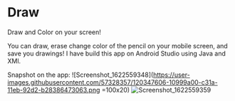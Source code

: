 # Draw
Draw and Color on your screen!

You can draw, erase change color of the pencil on your mobile screen, and save you drawings!
I have build this app on Android Studio using Java and XMl.

Snapshot on the app:
![Screenshot_1622559348](https://user-images.githubusercontent.com/57328357/120347606-10999a00-c31a-11eb-92d2-b28386473063.png =100x20)
![Screenshot_1622559359](https://user-images.githubusercontent.com/57328357/120347608-12fbf400-c31a-11eb-86a8-6afb4b83d8c7.png)
